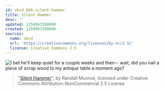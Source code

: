 ```yaml
---
id: xkcd.666-silent-hammer
title: Silent Hammer
desc: ''
updated: 1258963200000
created: 1258963200000
sources:
  name: xkcd
  url: 'https://creativecommons.org/licenses/by-nc/2.5/'
  license: Creative Commons 2.5
---
```

![I bet he'll keep quiet for a couple weeks and then-- wait, did you nail a piece of scrap wood to my antique table a moment ago?](https://imgs.xkcd.com/comics/silent_hammer.png)
> "[Silent Hammer](https://xkcd.com/666/)", by Randall Munroe, licensed under Creative Commons Attribution-NonCommercial 2.5 License
